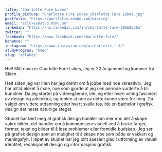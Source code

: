 ```yaml
---
title: "Charlotte Fure Lukes"
profile_picture: "Charlotte Fure Lukes_Charlotte Fure Lukes.jpg"
portfolio: "https://portfolio.adobe.com/missing"
email: "aclukes@stud.ntnu.no"
linkedin: "https://no.linkedin.com/in/charlotte-fure-18bb0326a"
twitter: ""
facebook: "https://www.facebook.com/charlotte.fure/"
behance: ""
instagram: "https://www.instagram.com/a.charlotte_f.l/"
studyProgram: "bmed"
slug: "aclukes"
---
```


Hei! Mitt navn er Charlotte Fure Lukes, jeg er 22 år gammel og kommer fra Skien. 

Helt siden jeg var liten har jeg drømt om å jobbe med noe «kreativt». Jeg har alltid elsket å male, noe som gjorde at jeg i en periode vurderte å bli kunstner. Da jeg startet på videregående, ble jeg etter hvert veldig fascinert av design og arkitektur, og tenkte at noe av dette kunne være for meg. Da valget om videre utdanning etter hvert skulle tas, ble en bachelor i grafisk design det neste naturlige steget. 

Studiet har lært meg at grafisk design handler om mer enn det å skape vakre bilder, det handler om å kommunisere visuelt ved å bruke farger, former, tekst og bilder til å løse problemer eller formidle budskap. Jeg ser på grafisk design som en mulighet til å skape noe som både er vakkert og meningsfylt. I løpet av studiet har jeg blitt spesielt glad i utforming av visuell identitet, redaksjonell design og informasjons grafikk.
